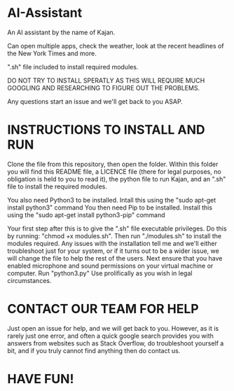 # AI-Assistant
An AI assistant by the name of Kajan. 

Can open multiple apps, check the weather, look at the recent headlines of the New York Times and more.

".sh" file included to install required modules. 

DO NOT TRY TO INSTALL SPERATLY AS THIS WILL REQUIRE MUCH GOOGLING AND RESEARCHING TO FIGURE OUT THE PROBLEMS. 

Any questions start an issue and we'll get back to you ASAP.


# INSTRUCTIONS TO INSTALL AND RUN

Clone the file from this repository, then open the folder. Within this folder you will find this README file, a LICENCE file (there for legal purposes, no obligation is held to you to read it), the python file to run Kajan, and an ".sh" file to install the required modules.

You also need Python3 to be installed. Intall this using the "sudo apt-get install python3" command
You then need Pip to be installed. Install this using the "sudo apt-get install python3-pip" command

Your first step after this is to give the ".sh" file executable privileges. Do this by running: "chmod +x modules.sh". 
Then run "./modules.sh" to install the modules required. Any issues with the installation tell me and we'll either troubleshoot just for your system, or if it turns out to be a wider issue, we will change the file to help the rest of the users.
Next ensure that you have enabled microphone and sound permissions on your virtual machine or computer.
Run "python3.py"
Use prolifically as you wish in legal circumstances.

# CONTACT OUR TEAM FOR HELP
Just open an issue for help, and we will get back to you. However, as it is rarely just one error, and often a quick google search provides you with answers from websites such as Stack Overflow, do troubleshoot yourself a bit, and if you truly cannot find anything then do contact us.

# HAVE FUN!

